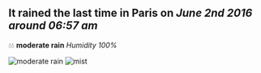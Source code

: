 ## It rained the last time in Paris on *June 2nd 2016 around 06:57 am*
💧💧  **moderate rain** *Humidity 100%*

![moderate rain](http://openweathermap.org/img/w/10d.png) ![mist](http://openweathermap.org/img/w/50d.png)
